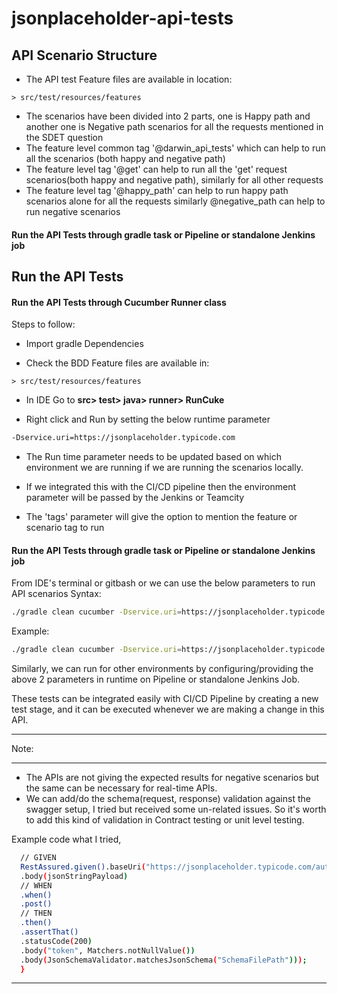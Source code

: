 # jsonplaceholder-api-tests

## API Scenario Structure

- The API test Feature files are available in location:

```> src/test/resources/features```

- The scenarios have been divided into 2 parts, one is Happy path and another one is Negative path scenarios for all the requests mentioned in the SDET question
- The feature level common tag '@darwin_api_tests' which can help to run all the scenarios (both happy and negative path)
- The feature level tag '@get' can help to run all the 'get' request scenarios(both happy and negative path), similarly for all other requests 
- The feature level tag '@happy_path' can help to run happy path scenarios alone for all the requests similarly @negative_path can help to run negative scenarios

#### Run the API Tests through gradle task or Pipeline or standalone Jenkins job

## Run the API Tests

#### Run the API Tests through Cucumber Runner class

Steps to follow:

- Import gradle Dependencies

- Check the BDD Feature files are available in:

```> src/test/resources/features```

- In IDE Go to **src> test> java> runner> RunCuke**

- Right click and Run by setting the below runtime parameter

```bash
-Dservice.uri=https://jsonplaceholder.typicode.com
```
- The Run time parameter needs to be updated based on which environment we are running if we are running the scenarios locally.
- If we integrated this with the CI/CD pipeline then the environment parameter will be passed by the Jenkins or Teamcity

- The 'tags' parameter will give the option to mention the feature or scenario tag to run

#### Run the API Tests through gradle task or Pipeline or standalone Jenkins job

From IDE's terminal or gitbash or  we can use the below parameters to run API scenarios
Syntax:
```bash
./gradle clean cucumber -Dservice.uri=https://jsonplaceholder.typicode.com
```
Example:
```bash
./gradle clean cucumber -Dservice.uri=https://jsonplaceholder.typicode.com
```

Similarly, we can run for other environments by configuring/providing the above 2 parameters in runtime on Pipeline or standalone Jenkins Job.

These tests can be integrated easily with CI/CD Pipeline by creating a new test stage, and it can be executed whenever we are making a change in this API.


*****************************************
Note:
*****************************************
- The APIs are not giving the expected results for negative scenarios but the same can be necessary for real-time APIs.
- We can add/do the schema(request, response) validation against the swagger setup, I tried but received some un-related issues. 
  So it's worth to add this kind of validation in Contract testing or unit level testing.

Example code what I tried,
```bash
  // GIVEN
  RestAssured.given().baseUri("https://jsonplaceholder.typicode.com/auth")
  .body(jsonStringPayload)
  // WHEN
  .when()
  .post()
  // THEN
  .then()
  .assertThat()
  .statusCode(200)
  .body("token", Matchers.notNullValue())
  .body(JsonSchemaValidator.matchesJsonSchema("SchemaFilePath")));
  }
  ```
*****************************************